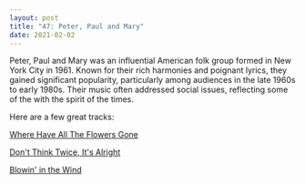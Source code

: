 ```yaml
---
layout: post
title: "47: Peter, Paul and Mary"
date: 2021-02-02
---
```


Peter, Paul and Mary was an influential American folk group formed in New York City in 1961. Known for their rich harmonies and poignant lyrics, they gained significant popularity, particularly among audiences in the late 1960s to early 1980s. Their music often addressed social issues, reflecting some of the with the spirit of the times.

Here are a few great tracks:

[Where Have All The Flowers Gone](https://youtu.be/QmBLSGy6g58)  

[Don't Think Twice, It's Alright](https://youtu.be/Xu-DWUngjhk)  

[Blowin' in the Wind](https://youtu.be/8HyVNHkq6Z8)  
